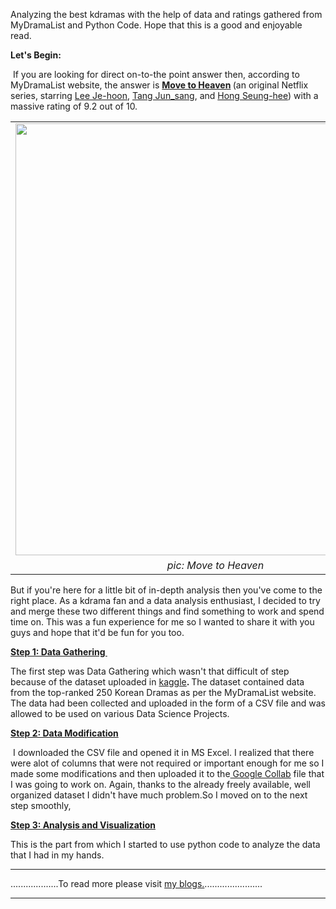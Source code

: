 <html>
<body>
<p>Analyzing the best kdramas with the help of data and ratings gathered from MyDramaList and Python Code. Hope that this is a good and enjoyable read.&nbsp;</p><p><b>Let's Begin:</b><br /></p><p>&nbsp;If you are looking for direct on-to-the point answer then, according to MyDramaList website, the answer is <b><a href="https://www.netflix.com/np/title/80990381" target="_blank">Move to Heaven</a> </b>(an original Netflix series, starring <a href="https://en.wikipedia.org/wiki/Lee_Je-hoon" target="_blank" title="Lee Je-hoon">Lee Je-hoon</a>, <a href="https://en.wikipedia.org/wiki/Tang_Jun-sang" target="_blank">Tang Jun_sang</a>, and <a href="https://en.wikipedia.org/wiki/Hong_Seung-hee" target="_blank">Hong Seung-hee</a>) with a massive rating of 9.2 out of 10.&nbsp;</p><p></p><table align="center" cellpadding="0" cellspacing="0" class="tr-caption-container" style="margin-left: auto; margin-right: auto;"><tbody><tr><td style="text-align: center;"><a href="https://image.kpopmap.com/2021/04/move-to-heaven-netflix-poster.jpg" style="margin-left: auto; margin-right: auto;"><img border="0" data-original-height="800" data-original-width="640" height="691" src="https://image.kpopmap.com/2021/04/move-to-heaven-netflix-poster.jpg" width="640" /></a></td></tr><tr><td class="tr-caption" style="text-align: center;"><i>pic: Move to Heaven</i><br /></td></tr></tbody></table><p></p><p>But if you're here for a little bit of in-depth analysis then you've come to the right place. As a kdrama fan and a data analysis enthusiast, I decided to try and merge these two different things and find something to work and spend time on. This was a fun experience for me so I wanted to share it with you guys and hope that it'd be fun for you too.</p><p><u><b>Step 1: Data Gathering&nbsp; <br /></b></u></p><p>The first step was Data Gathering which wasn't that difficult of step because of the dataset uploaded in <a href="https://www.kaggle.com/datasets/ahbab911/top-250-korean-dramas-kdrama-dataset" target="_blank">kaggle</a><b>. </b>The dataset contained data from the top-ranked 250 Korean Dramas as per 
the MyDramaList website. The data had been collected and uploaded in the
 form of a CSV file and was allowed to be used on various Data Science 
Projects. </p><p><b><u>Step 2: Data Modification</u></b></p><p><i>&nbsp;</i>I downloaded the CSV file and opened it in MS Excel. I realized that there were alot of columns that were not required or important enough for me so I made some modifications and then uploaded it to the<a href="https://colab.research.google.com/drive/1fc0pfTOWA3JBCHaJcwk73ihm8FovKI4Q#scrollTo=ZewWYq-tZxVE" target="_blank"> Google Collab</a> file that I was going to work on. Again, thanks to the already freely available, well organized dataset I didn't have much problem.So I moved on to the next step smoothly,</p><p><b><u>Step 3: Analysis and Visualization</u></b><br /></p><p>This is the part from which I started to use python code to analyze the data that I had in my hands.<br /> 
<hr>
...................To read more please visit <a href="https://nikhilrana2076.blogspot.com/?m=1">my blogs.</a>.......................
<hr>
</p>

</body>
</html>
